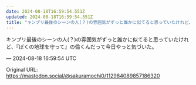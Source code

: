 ```yaml
---
date: 2024-08-18T16:59:54.551Z
updated: 2024-08-18T16:59:54.551Z
title: "キンプリ最後のシーンの人(？)の雰囲気がずっと誰かに似てると思っていたけれど、『[...]"
---
```


<p>キンプリ最後のシーンの人(？)の雰囲気がずっと誰かに似てると思っていたけれど、『ぼくの地球を守って』の倫くんだって今日やっと気づいた。</p>

&mdash; 2024-08-18 16:59:54 UTC

Original URL: https://mastodon.social/@sakuramochi0/112984089857186320
